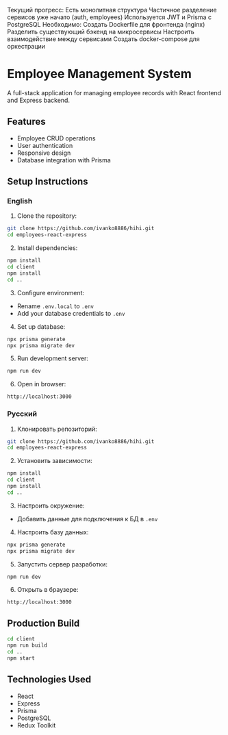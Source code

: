 Текущий прогресс:
Есть монолитная структура
Частичное разделение сервисов уже начато (auth, employees)
Используется JWT и Prisma с PostgreSQL
Необходимо:
Создать Dockerfile для фронтенда (nginx)
Разделить существующий бэкенд на микросервисы
Настроить взаимодействие между сервисами
Создать docker-compose для оркестрации


# Employee Management System

A full-stack application for managing employee records with React frontend and Express backend.

## Features
- Employee CRUD operations
- User authentication
- Responsive design
- Database integration with Prisma

## Setup Instructions

### English
1. Clone the repository:
```bash
git clone https://github.com/ivanko8886/hihi.git
cd employees-react-express
```

2. Install dependencies:
```bash
npm install
cd client
npm install
cd ..
```

3. Configure environment:
- Rename `.env.local` to `.env`
- Add your database credentials to `.env`

4. Set up database:
```bash
npx prisma generate
npx prisma migrate dev
```

5. Run development server:
```bash
npm run dev
```

6. Open in browser:
```
http://localhost:3000
```

### Русский
1. Клонировать репозиторий:
```bash
git clone https://github.com/ivanko8886/hihi.git
cd employees-react-express
```

2. Установить зависимости:
```bash
npm install
cd client
npm install
cd ..
```

3. Настроить окружение:
- Добавить данные для подключения к БД в `.env`

4. Настроить базу данных:
```bash
npx prisma generate
npx prisma migrate dev
```

5. Запустить сервер разработки:
```bash
npm run dev
```

6. Открыть в браузере:
```
http://localhost:3000
```

## Production Build
```bash
cd client
npm run build
cd ..
npm start
```

## Technologies Used
- React
- Express
- Prisma
- PostgreSQL
- Redux Toolkit

